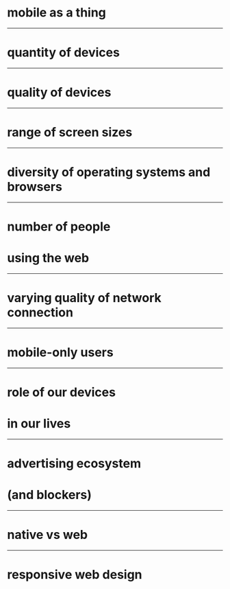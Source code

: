 # mobile as a thing

---

# quantity of devices

---

# quality of devices

---

# range of screen sizes

---

# diversity of operating systems and browsers

---

# number of people
# using the web

---

# varying quality of network connection

---

# mobile-only users

---

# role of our devices
# in our lives

---

# advertising ecosystem
# (and blockers)

---

# native vs web

---

# responsive web design
